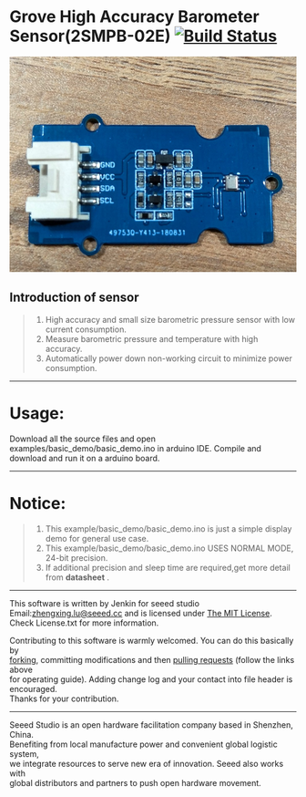 Grove High Accuracy Barometer Sensor(2SMPB-02E)  [![Build Status](https://travis-ci.com/Seeed-Studio/Grove_2SMPB_02E.svg?branch=master)](https://travis-ci.com/Seeed-Studio/Grove_2SMPB_02E)
=================================  

![2SMPB-02E](https://github.com/Jenkinlu001/Seeed_Picture/blob/master/2SMPB_02E.jpg)  


Introduction of sensor
----------------------------  
>1.  High accuracy and small size barometric pressure sensor with low current consumption.
>2.  Measure barometric pressure and temperature with high accuracy.
>3.  Automatically power down non-working circuit to minimize power consumption.

***
Usage:
==========  
Download all the source files and open examples/basic_demo/basic_demo.ino in arduino IDE. Compile and download and run it on a arduino board.

****
Notice:
=========
>1. This example/basic_demo/basic_demo.ino is just a simple display demo for general use case.
>2. This example/basic_demo/basic_demo.ino USES NORMAL MODE, 24-bit precision.
>3. If additional precision and sleep time are required,get more detail from **datasheet** .



***
This software is written by Jenkin for seeed studio<br>
Email:zhengxing.lu@seeed.cc
and is licensed under [The MIT License](http://opensource.org/licenses/mit-license.php). Check License.txt for more information.<br>

Contributing to this software is warmly welcomed. You can do this basically by<br>
[forking](https://help.github.com/articles/fork-a-repo), committing modifications and then [pulling requests](https://help.github.com/articles/using-pull-requests) (follow the links above<br>
for operating guide). Adding change log and your contact into file header is encouraged.<br>
Thanks for your contribution.
********
Seeed Studio is an open hardware facilitation company based in Shenzhen, China. <br>
Benefiting from local manufacture power and convenient global logistic system, <br>
we integrate resources to serve new era of innovation. Seeed also works with <br>
global distributors and partners to push open hardware movement.<br>
